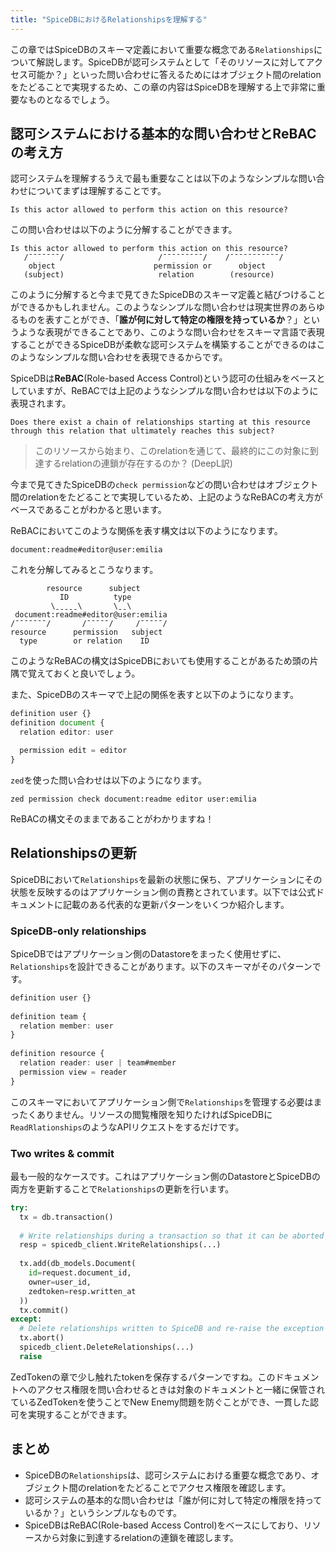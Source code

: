 ```yaml
---
title: "SpiceDBにおけるRelationshipsを理解する"
---
```


この章ではSpiceDBのスキーマ定義において重要な概念である`Relationships`について解説します。SpiceDBが認可システムとして「そのリソースに対してアクセス可能か？」といった問い合わせに答えるためにはオブジェクト間のrelationをたどることで実現するため、この章の内容はSpiceDBを理解する上で非常に重要なものとなるでしょう。

## 認可システムにおける基本的な問い合わせとReBACの考え方

認可システムを理解するうえで最も重要なことは以下のようなシンプルな問い合わせについてまずは理解することです。

```
Is this actor allowed to perform this action on this resource?
```

この問い合わせは以下のように分解することができます。

```
Is this actor allowed to perform this action on this resource?
   /¯¯¯¯¯¯¯/                     /¯¯¯¯¯¯¯¯¯/    /¯¯¯¯¯¯¯¯¯¯¯/
    object                      permission or      object
   (subject)                     relation        (resource)
```

このように分解すると今まで見てきたSpiceDBのスキーマ定義と結びつけることができるかもしれません。このようなシンプルな問い合わせは現実世界のあらゆるものを表すことができ、「**誰が何に対して特定の権限を持っているか**？」というような表現ができることであり、このような問い合わせをスキーマ言語で表現することができるSpiceDBが柔軟な認可システムを構築することができるのはこのようなシンプルな問い合わせを表現できるからです。

SpiceDBは**ReBAC**(Role-based Access Control)という認可の仕組みをベースとしていますが、ReBACでは上記のようなシンプルな問い合わせは以下のように表現されます。

```
Does there exist a chain of relationships starting at this resource through this relation that ultimately reaches this subject?
```

> このリソースから始まり、このrelationを通じて、最終的にこの対象に到達するrelationの連鎖が存在するのか？
(DeepL訳)

今まで見てきたSpiceDBの`check permission`などの問い合わせはオブジェクト間のrelationをたどることで実現しているため、上記のようなReBACの考え方がベースであることがわかると思います。

ReBACにおいてこのような関係を表す構文は以下のようになります。

```
document:readme#editor@user:emilia
```

これを分解してみるとこうなります。

```
        resource      subject
           ID          type
         \ˍˍˍˍˍ\       \ˍˍ\
 document:readme#editor@user:emilia
/¯¯¯¯¯¯¯/       /¯¯¯¯¯/     /¯¯¯¯¯/
resource      permission   subject
  type        or relation    ID
```

このようなReBACの構文はSpiceDBにおいても使用することがあるため頭の片隅で覚えておくと良いでしょう。

また、SpiceDBのスキーマで上記の関係を表すと以下のようになります。

```ts
definition user {}
definition document {
  relation editor: user

  permission edit = editor
}
```

`zed`を使った問い合わせは以下のようになります。

```
zed permission check document:readme editor user:emilia
```

ReBACの構文そのままであることがわかりますね！

## Relationshipsの更新

SpiceDBにおいて`Relationships`を最新の状態に保ち、アプリケーションにその状態を反映するのはアプリケーション側の責務とされています。以下では公式ドキュメントに記載のある代表的な更新パターンをいくつか紹介します。

### SpiceDB-only relationships

SpiceDBではアプリケーション側のDatastoreをまったく使用せずに、`Relationships`を設計できることがあります。以下のスキーマがそのパターンです。

```ts
definition user {}
 
definition team {
  relation member: user
}
 
definition resource {
  relation reader: user | team#member
  permission view = reader
}
```

このスキーマにおいてアプリケーション側で`Relationships`を管理する必要はまったくありません。リソースの閲覧権限を知りたければSpiceDBに`ReadRlationships`のようなAPIリクエストをするだけです。

### Two writes & commit

最も一般的なケースです。これはアプリケーション側のDatastoreとSpiceDBの両方を更新することで`Relationships`の更新を行います。

```python
try:
  tx = db.transaction()
 
  # Write relationships during a transaction so that it can be aborted on exception
  resp = spicedb_client.WriteRelationships(...)
 
  tx.add(db_models.Document(
    id=request.document_id,
    owner=user_id,
    zedtoken=resp.written_at
  ))
  tx.commit()
except:
  # Delete relationships written to SpiceDB and re-raise the exception
  tx.abort()
  spicedb_client.DeleteRelationships(...)
  raise
```

ZedTokenの章で少し触れたtokenを保存するパターンですね。このドキュメントへのアクセス権限を問い合わせるときは対象のドキュメントと一緒に保管されているZedTokenを使うことでNew Enemy問題を防ぐことができ、一貫した認可を実現することができます。

## まとめ

- SpiceDBの`Relationships`は、認可システムにおける重要な概念であり、オブジェクト間のrelationをたどることでアクセス権限を確認します。
- 認可システムの基本的な問い合わせは「誰が何に対して特定の権限を持っているか？」というシンプルなものです。
- SpiceDBはReBAC(Role-based Access Control)をベースにしており、リソースから対象に到達するrelationの連鎖を確認します。
